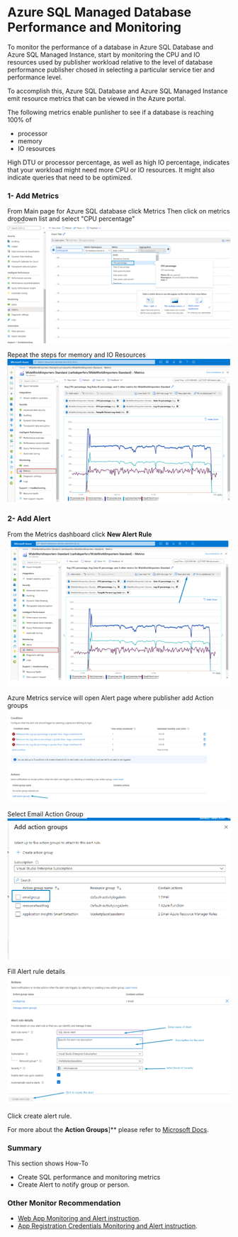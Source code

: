 # Azure SQL Managed Database Performance and Monitoring
To monitor the performance of a database in Azure SQL Database and Azure SQL Managed Instance, start by monitoring the CPU and IO resources used by publisher workload relative to the level of database performance publisher chosed in selecting a particular service tier and performance level. 

To accomplish this, Azure SQL Database and Azure SQL Managed Instance emit resource metrics that can be viewed in the Azure portal.

The following metrics enable punlisher to see if a database is reaching 100% of
 - processor
 - memory
 -  IO resources
 
  High DTU or processor percentage, as well as high IO percentage, indicates that your workload might need more CPU or IO resources. It might also indicate queries that need to be optimized.
 
### 1- Add Metrics
 From Main page for Azure SQL database click Metrics Then click on metrics dropdown list and select "CPU percentage"
 ![enable SQL](images/monitoring/sql/sql-monitor-1.png)

Repeat the steps for memory and IO Resources
![enable SQL](images/monitoring/sql/sql-monitor-1-1.png)

### 2- Add Alert
From the Metrics dashboard click **New Alert Rule**
![enable SQL](images/monitoring/sql/sql-monitor-2.png)

Azure Metrics service will open Alert page where publisher add Action groups
![enable SQL](images/monitoring/sql/sql-monitor-3.png)

Select Email Action Group
![enable SQL](images/monitoring/sql/sql-monitor-4.png)

Fill Alert rule details
![enable SQL](images/monitoring/sql/sql-monitor-5.png)

Click create alert rule.

For more about the **Action Groups**]** please refer to [Microsoft Docs](https://docs.microsoft.com/en-us/azure/azure-monitor/alerts/action-groups).

  
### Summary
This section shows How-To 
- Create SQL performance and monitoring metrics
- Create Alert to notify group or person.

### Other Monitor Recommendation
- [Web App Monitoring and Alert instruction](./docs/WebApp-Monitoring.md).
- [App Registration Credentials Monitoring and Alert instruction](./docs/WebApp-Monitoring.md).